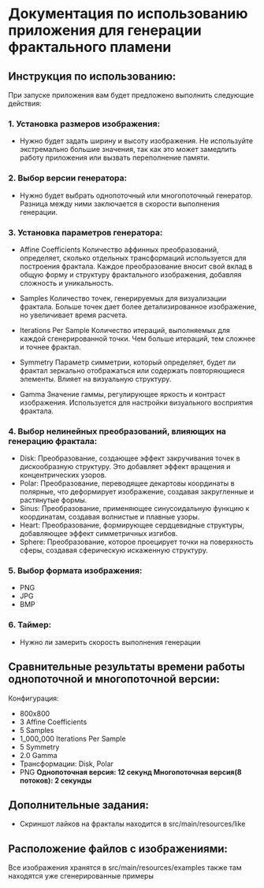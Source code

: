 # Документация по использованию приложения для генерации фрактального пламени
## Инструкция по использованию:
При запуске приложения вам будет предложено выполнить следующие действия:
### 1. Установка размеров изображения:
* Нужно будет задать ширину и высоту изображения. Не используйте экстремально большие значения, так как это может замедлить работу приложения или вызвать переполнение памяти.

### 2. Выбор версии генератора:
* Нужно будет выбрать однопоточный или многопоточный генератор. Разница между ними заключается в скорости выполнения генерации.

### 3. Установка параметров генератора:
* Affine Coefficients
  Количество аффинных преобразований, определяет, сколько отдельных трансформаций используется для построения фрактала. Каждое преобразование вносит свой вклад в общую форму и структуру фрактального изображения, добавляя сложность и уникальность.

* Samples
Количество точек, генерируемых для визуализации фрактала. Больше точек дает более детализированное изображение, но увеличивает время расчета.

* Iterations Per Sample
Количество итераций, выполняемых для каждой сгенерированной точки. Чем больше итераций, тем сложнее и точнее фрактал.

* Symmetry
Параметр симметрии, который определяет, будет ли фрактал зеркально отображаться или содержать повторяющиеся элементы. Влияет на визуальную структуру.

* Gamma
Значение гаммы, регулирующее яркость и контраст изображения. Используется для настройки визуального восприятия фрактала.

### 4. Выбор нелинейных преобразований, влияющих на генерацию фрактала:
* Disk: Преобразование, создающее эффект закручивания точек в дискообразную структуру. Это добавляет эффект вращения и концентрических узоров.
* Polar: Преобразование, переводящее декартовы координаты в полярные, что деформирует изображение, создавая закругленные и растянутые формы.
* Sinus: Преобразование, применяющее синусоидальную функцию к координатам, создавая волнистые и плавные узоры.
* Heart: Преобразование, формирующее сердцевидные структуры, добавляющее эффект симметричных изгибов.
* Sphere: Преобразование, которое проецирует точки на поверхность сферы, создавая сферическую искаженную структуру.

### 5. Выбор формата изображения:
* PNG
* JPG
* BMP

### 6. Таймер:
* Нужно ли замерить скорость выполнения генерации


## Сравнительные результаты времени работы однопоточной и многопоточной версии:
Конфигурация:
* 800x800
* 3 Affine Coefficients
* 5 Samples
* 1_000_000 Iterations Per Sample
* 5 Symmetry
* 2.0 Gamma
* Трансформации: Disk, Polar
* PNG
**Однопоточная версия: 12 секунд
Многопоточная версия(8 потоков): 2 секунды**

## Дополнительные задания:
* Скриншот лайков на фракталы находится в src/main/resources/like

## Расположение файлов с изображениями:
Все изображения хранятся в src/main/resources/examples также там находятся уже сгенерированные примеры
